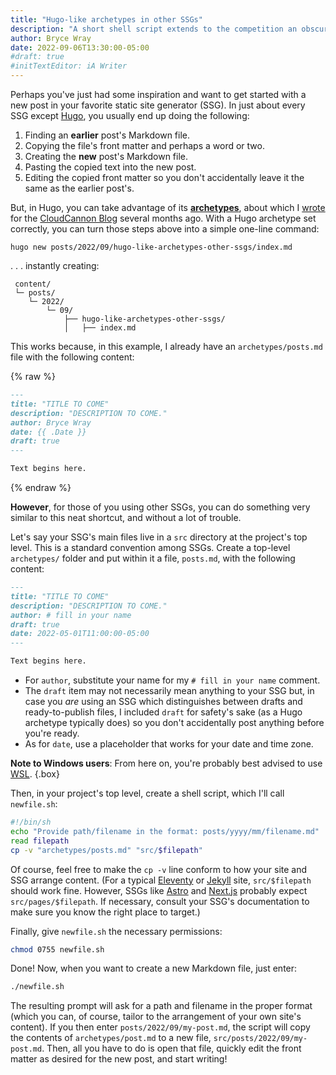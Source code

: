 ```yaml
---
title: "Hugo-like archetypes in other SSGs"
description: "A short shell script extends to the competition an obscure but cool feature in Hugo."
author: Bryce Wray
date: 2022-09-06T13:30:00-05:00
#draft: true
#initTextEditor: iA Writer
---
```


Perhaps you've just had some inspiration and want to get started with a new post in your favorite static site generator (SSG). In just about every SSG except [Hugo](https://gohugo.io), you usually end up doing the following:

1. Finding an **earlier** post's Markdown file.
2. Copying the file's front matter and perhaps a word or two.
3. Creating the **new** post's Markdown file.
4. Pasting the copied text into the new post.
5. Editing the copied front matter so you don't accidentally leave it the same as the earlier post's.

But, in Hugo, you can take advantage of its [**archetypes**](https://gohugo.io/content-management/archetypes/), about which I [wrote](https://cloudcannon.com/blog/maximizing-the-convenience-factor-archetypes-in-hugo/) for the [CloudCannon Blog](https://cloudcannon.com/blog/) several months ago. With a Hugo archetype set correctly, you can turn those steps above into a simple one-line command:

```plaintext
hugo new posts/2022/09/hugo-like-archetypes-other-ssgs/index.md
```

. . . instantly creating:

```plaintext
 content/
 └─ posts/
    └─ 2022/
        └─ 09/
            ├── hugo-like-archetypes-other-ssgs/
            │   ├── index.md
```

This works because, in this example, I already have an `archetypes/posts.md` file with the following content:

{% raw %}
```md
---
title: "TITLE TO COME"
description: "DESCRIPTION TO COME."
author: Bryce Wray
date: {{ .Date }}
draft: true
---

Text begins here.
```
{% endraw %}

**However**, for those of you using other SSGs, you can do something very similar to this neat shortcut, and without a lot of trouble.

Let's say your SSG's main files live in a `src` directory at the project's top level. This is a standard convention among SSGs. Create a top-level `archetypes/` folder and put within it a file, `posts.md`, with the following content:

```md
---
title: "TITLE TO COME"
description: "DESCRIPTION TO COME."
author: # fill in your name
draft: true
date: 2022-05-01T11:00:00-05:00
---

Text begins here.
```

- For `author`, substitute your name for my `# fill in your name` comment.
- The `draft` item may not necessarily mean anything to your SSG but, in case you *are* using an SSG which distinguishes between drafts and ready-to-publish files, I included `draft` for safety's sake (as a Hugo archetype typically does) so you don't accidentally post anything before you're ready.
- As for `date`, use a placeholder that works for your date and time zone.

**Note to Windows users**: From here on, you're probably best advised to use [WSL](https://www.thewindowsclub.com/how-to-run-sh-or-shell-script-file-in-windows-10).
{.box}

Then, in your project's top level, create a shell script, which I'll call `newfile.sh`:

```bash
#!/bin/sh
echo "Provide path/filename in the format: posts/yyyy/mm/filename.md"
read filepath
cp -v "archetypes/posts.md" "src/$filepath"
```

Of course, feel free to make the `cp -v` line conform to how your site and SSG arrange content. (For a typical [Eleventy](https://11ty.dev) or [Jekyll](https://jekyllrb.com) site, `src/$filepath` should work fine. However, SSGs like [Astro](https://astro.build) and [Next.js](https://nextjs.org) probably expect `src/pages/$filepath`. If necessary, consult your SSG's documentation to make sure you know the right place to target.)

Finally, give `newfile.sh` the necessary permissions:

```bash
chmod 0755 newfile.sh
```

Done! Now, when you want to create a new Markdown file, just enter:

```bash
./newfile.sh
```

The resulting prompt will ask for a path and filename in the proper format (which you can, of course, tailor to the arrangement of your own site's content). If you then enter `posts/2022/09/my-post.md`, the script will copy the contents of `archetypes/post.md` to a new file, `src/posts/2022/09/my-post.md`. Then, all you have to do is open that file, quickly edit the front matter as desired for the new post, and start writing!
